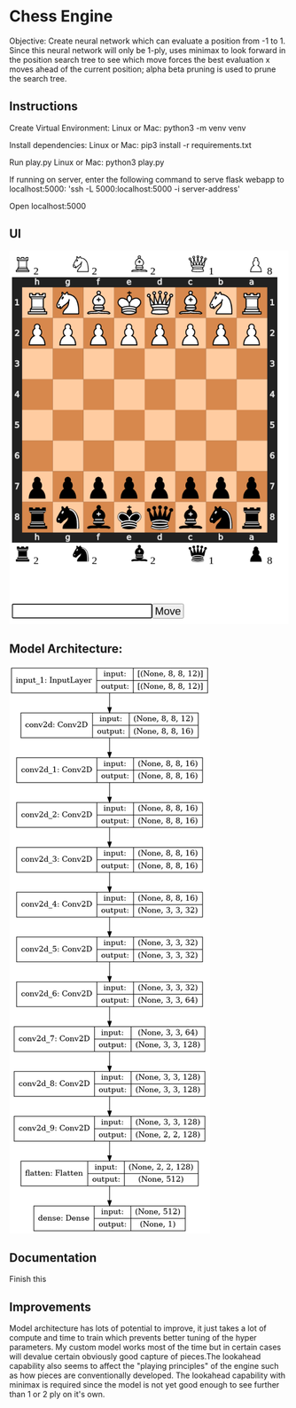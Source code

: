 # Chess Engine

Objective: Create neural network which can evaluate a position from -1 to 1. Since this neural network will only be 1-ply, uses minimax to look forward in the position search tree to see which move forces the best evaluation x moves ahead of the current position; alpha beta pruning is used to prune the search tree. 

## Instructions

Create Virtual Environment:
	Linux or Mac: python3 -m venv venv	
		

Install dependencies:
	Linux or Mac: pip3 install -r requirements.txt

Run play.py
	Linux or Mac: python3 play.py

If running on server, enter the following command to serve flask webapp to localhost:5000: 'ssh -L 5000:localhost:5000 -i server-address' 

Open localhost:5000

## UI

![UI](./assets/GUI.png)

## Model Architecture:

![Model](./assets/model.png)

## Documentation

Finish this

## Improvements

Model architecture has lots of potential to improve, it just takes a lot of compute and time to train which prevents better tuning of the hyper parameters. My custom model works most of the time but in certain cases will devalue certain obviously good capture of pieces.The lookahead capability also seems to affect the "playing principles" of the engine such as how pieces are conventionally developed. The lookahead capability with minimax is required since the model is not yet good enough to see further than 1 or 2 ply on it's own.

